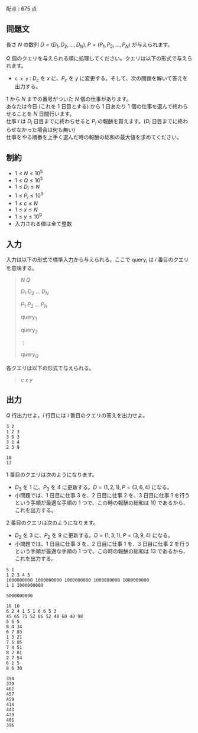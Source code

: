 配点 : $675$ 点

## 問題文

長さ $N$ の数列 $D=(D_1, D_2, \dots, D_N), P=(P_1, P_2, \dots, P_N)$ が与えられます。

$Q$ 個のクエリを与えられる順に処理してください。クエリは以下の形式で与えられます。

- `c x y` : $D_c$ を $x$ に、$P_c$ を $y$ に変更する。そして、次の問題を解いて答えを出力する。

$1$ から $N$ までの番号がついた $N$ 個の仕事があります。<br>
あなたは今日 (これを $1$ 日目とする) から $1$ 日あたり $1$ 個の仕事を選んで終わらせることを $N$ 日間行います。<br>
仕事 $i$ は $D_i$ 日目までに終わらせると $P_i$ の報酬を貰えます。($D_i$ 日目までに終わらせなかった場合は何も無い)<br>
仕事をやる順番を上手く選んだ時の報酬の総和の最大値を求めてください。  

## 制約

- $1 \leq N \leq 10^5$
- $1 \leq Q \leq 10^5$
- $1 \leq D_i \leq N$
- $1 \leq P_i \leq 10^9$
- $1 \leq c \leq N$
- $1 \leq x \leq N$
- $1 \leq y \leq 10^9$
- 入力される値は全て整数

## 入力

入力は以下の形式で標準入力から与えられる。ここで $\mathrm{query}_i$ は $i$ 番目のクエリを意味する。

> $N$ $Q$
> 
> $D_1$ $D_2$ $\dots$ $D_N$
> 
> $P_1$ $P_2$ $\dots$ $P_N$
> 
> $\mathrm{query}_1$
> 
> $\mathrm{query}_2$
> 
> $\vdots$
> 
> $\mathrm{query}_Q$

各クエリは以下の形式で与えられる。

> $c$ $x$ $y$

## 出力

$Q$ 行出力せよ。$i$ 行目には $i$ 番目のクエリの答えを出力せよ。

```input1
3 2
1 2 3
3 6 3
3 1 4
2 3 9
```

```output1
10
13
```

$1$ 番目のクエリは次のようになります。

- $D_3$ を $1$ に、$P_3$ を $4$ に更新する。$D = (1, 2, 1), P = (3, 6, 4)$ になる。
- 小問題では、$1$ 日目に仕事 $3$ を、$2$ 日目に仕事 $2$ を、$3$ 日目に仕事 $1$ を行うという手順が最適な手順の $1$ つで、この時の報酬の総和は $10$ であるから、これを出力する。

$2$ 番目のクエリは次のようになります。

- $D_2$ を $3$ に、$P_2$ を $9$ に更新する。$D = (1, 3, 1), P = (3, 9, 4)$ になる。
- 小問題では、$1$ 日目に仕事 $3$ を、$2$ 日目に仕事 $1$ を、$3$ 日目に仕事 $2$ を行うという手順が最適な手順の $1$ つで、この時の報酬の総和は $13$ であるから、これを出力する。

```input2
5 1
1 2 3 4 5
1000000000 1000000000 1000000000 1000000000 1000000000
1 1 1000000000
```

```output2
5000000000
```

```input3
10 10
6 2 4 1 5 1 6 6 5 3
45 65 71 52 86 52 48 60 40 98
5 6 5
8 4 34
6 7 83
1 3 21
7 5 85
7 4 51
8 2 81
2 7 54
6 1 5
8 6 30
```

```output3
394
379
462
457
459
414
443
479
401
396
```